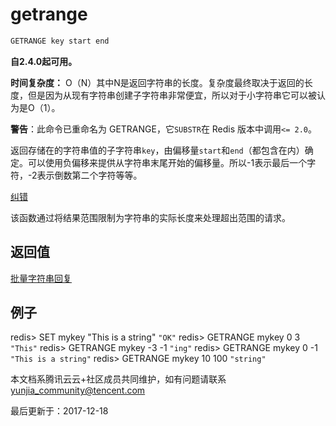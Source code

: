 # getrange

```javascript
GETRANGE key start end
```

**自2.4.0起可用。**

**时间复杂度：** O（N）其中N是返回字符串的长度。复杂度最终取决于返回的长度，但是因为从现有字符串创建子字符串非常便宜，所以对于小字符串它可以被认为是O（1）。

**警告**：此命令已重命名为 GETRANGE，它`SUBSTR`在 Redis 版本中调用`<= 2.0`。

返回存储在的字符串值的子字符串`key`，由偏移量`start`和`end`（都包含在内）确定。可以使用负偏移来提供从字符串末尾开始的偏移量。所以-1表示最后一个字符，-2表示倒数第二个字符等等。

[纠错](javascript:;)

该函数通过将结果范围限制为字符串的实际长度来处理超出范围的请求。

## 返回值

[批量字符串回复](https://redis.io/topics/protocol#bulk-string-reply)

## 例子

redis> SET mykey "This is a string" `"OK"` redis> GETRANGE mykey 0 3 `"This"` redis> GETRANGE mykey -3 -1 `"ing"` redis> GETRANGE mykey 0 -1 `"This is a string"` redis> GETRANGE mykey 10 100 `"string"`

本文档系腾讯云云+社区成员共同维护，如有问题请联系 yunjia_community@tencent.com

最后更新于：2017-12-18